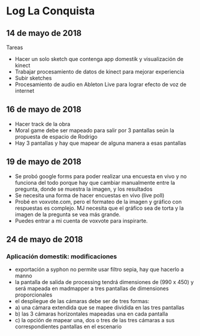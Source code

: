 # Log La Conquista

## 14 de mayo de 2018
Tareas
* Hacer un solo sketch que contenga app domestik y visualización de kinect
* Trabajar procesamiento de datos de kinect para mejorar experiencia
* Subir sketches
* Procesamiento de audio en Ableton Live para lograr efecto de voz de internet

## 16 de mayo de 2018
* Hacer track de la obra
* Moral game debe ser mapeado para salir por 3 pantallas seún la propuesta de espacio de Rodrigo
* Hay 3 pantallas y hay que mapear de alguna manera a esas pantallas

## 19 de mayo de 2018
* Se probó google forms para poder realizar una encuesta en vivo y no funciona del todo porque hay que cambiar manualmente entre la pregunta, donde se muestra la imagen, y los resultados
* Se necesita una forma de hacer encuestas en vivo (live poll)
* Probé en voxvote.com, pero el formateo de la imagen y gráfico con respuestas es complejo. MJ necesita que el gráfico sea de torta y la imagen de la pregunta se vea más grande.
* Puedes entrar a mi cuenta de voxvote para inspirarte.

## 24 de mayo de 2018
### Aplicación domestik: modificaciones
* exportación a syphon no permite usar filtro sepia, hay que hacerlo a manno
* la pantalla de salida de processing tendrá dimensiones de (990 x 450) y será mapeada en madmapper a tres pantallas de dimensiones proporcionales
* el despliegue de las cámaras debe ser de tres formas:
* a) una cámara extendida que se mapee dividida en las tres pantallas
* b) las 3 cámaras horizontales mapeadas una en cada pantalla
* c) la opción de mapear una, dos o tres de las tres cámaras a sus correspondientes pantallas en el escenario
